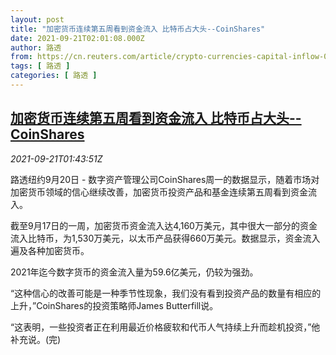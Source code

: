 ```yaml
---
layout: post
title: "加密货币连续第五周看到资金流入 比特币占大头--CoinShares"
date: 2021-09-21T02:01:08.000Z
author: 路透
from: https://cn.reuters.com/article/crypto-currencies-capital-inflow-0921-idCNKBS2GH03E
tags: [ 路透 ]
categories: [ 路透 ]
---
```

<!--1632189668000-->
[加密货币连续第五周看到资金流入 比特币占大头--CoinShares](https://cn.reuters.com/article/crypto-currencies-capital-inflow-0921-idCNKBS2GH03E)
------

<div>
<div><i>2021-09-21T01:43:51Z</i></div><p>路透纽约9月20日 - 数字资产管理公司CoinShares周一的数据显示，随着市场对加密货币领域的信心继续改善，加密货币投资产品和基金连续第五周看到资金流入。</p><p>截至9月17日的一周，加密货币资金流入达4,160万美元，其中很大一部分的资金流入比特币，为1,530万美元，以太币产品获得660万美元。数据显示，资金流入遍及各种加密货币。</p><p>2021年迄今数字货币的资金流入量为59.6亿美元，仍较为强劲。</p><p>“这种信心的改善可能是一种季节性现象，我们没有看到投资产品的数量有相应的上升，”CoinShares的投资策略师James Butterfill说。</p><p>“这表明，一些投资者正在利用最近价格疲软和代币人气持续上升而趁机投资，”他补充说。(完)</p>
</div>
